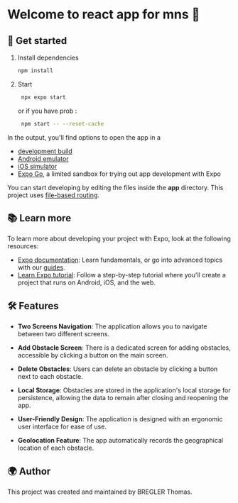 # Welcome to react app for mns 👋

## 🚀 Get started

1. Install dependencies

   ```bash
   npm install
   ```

2. Start

   ```bash
    npx expo start
   ```

   or if you have prob : 

   ```bash
    npm start -- --reset-cache 
   ```

In the output, you'll find options to open the app in a

- [development build](https://docs.expo.dev/develop/development-builds/introduction/)
- [Android emulator](https://docs.expo.dev/workflow/android-studio-emulator/)
- [iOS simulator](https://docs.expo.dev/workflow/ios-simulator/)
- [Expo Go](https://expo.dev/go), a limited sandbox for trying out app development with Expo

You can start developing by editing the files inside the **app** directory. This project uses [file-based routing](https://docs.expo.dev/router/introduction).


## 📚 Learn more

To learn more about developing your project with Expo, look at the following resources:

- [Expo documentation](https://docs.expo.dev/): Learn fundamentals, or go into advanced topics with our [guides](https://docs.expo.dev/guides).
- [Learn Expo tutorial](https://docs.expo.dev/tutorial/introduction/): Follow a step-by-step tutorial where you'll create a project that runs on Android, iOS, and the web.

## 🛠 Features

- **Two Screens Navigation**: The application allows you to navigate between two different screens. 
  
- **Add Obstacle Screen**: There is a dedicated screen for adding obstacles, accessible by clicking a button on the main screen. 
  
- **Delete Obstacles**: Users can delete an obstacle by clicking a button next to each obstacle. 
  
- **Local Storage**: Obstacles are stored in the application's local storage for persistence, allowing the data to remain after closing and reopening the app. 
  
- **User-Friendly Design**: The application is designed with an ergonomic user interface for ease of use. 
  
- **Geolocation Feature**: The app automatically records the geographical location of each obstacle. 

## 🌍 Author

This project was created and maintained by BREGLER Thomas.
